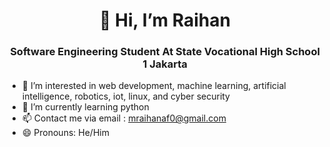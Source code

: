 <h1 align="center">👋 Hi, I’m Raihan</h1>
<h3 align="center">Software Engineering Student At State Vocational High School 1 Jakarta</h3>
  
- 👀 I’m interested in web development, machine learning, artificial intelligence, robotics, iot, linux, and cyber security
- 🌱 I’m currently learning python
- 📫 Contact me via email : mraihanaf0@gmail.com
- 😄 Pronouns: He/Him

<!---
mraihanaf/mraihanaf is a ✨ special ✨ repository because its `README.md` (this file) appears on your GitHub profile.
You can click the Preview link to take a look at your changes.
--->
